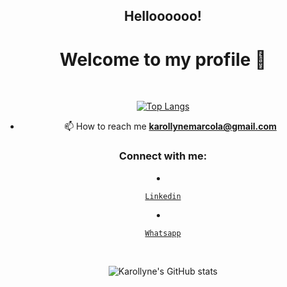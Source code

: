 <h2 align="center">Helloooooo!</h1>

<h1 align="center">Welcome to my profile 👋</h1>


</br>

<div align="center">

[![Top Langs](https://github-readme-stats.vercel.app/api/top-langs/?username=marcollyne&layout=compact&theme=tokyonight)](https://github.com/ralfprezia/github-readme-stats)

</div>

<div align="center">

- 📫 How to reach me **karollynemarcola@gmail.com**

</div>

 <h3 align="center">Connect with me:</h3>

   <p align="left">

  <li align="center">

   <a class="url" href="https://www.linkedin.com/in/karollyne-marcola-a93472195/" img> 

    Linkedin

   </a>

  </li>

  <li align="center">

   <a class="url" href="https://api.whatsapp.com/send?phone=5544991536881/" img> 

    Whatsapp

   </a>

  </li>
 
</br>

<div align="center">
  
![Karollyne's GitHub stats](https://github-readme-stats.vercel.app/api?username=marcollyne&show_icons=true&theme=tokyonight)
</div>
